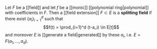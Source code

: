 Let $F$ be a [[field]] and let $f$ be a [[monic]] [[polynomial ring|polynomial]] with coefficients in $F$. Then a [[field extension]] $F\subset E$ is a **splitting field** if there exist $\{a_i\}_{i=1}^d$ such that $$f(t) = \prod_{i=1}^d (t-a_i) \in E[t]$$ and moreover $E$ is [[generate a field|generated]] by these $a_i$, i.e. $E= F(a_1,\dots, a_d)$. 